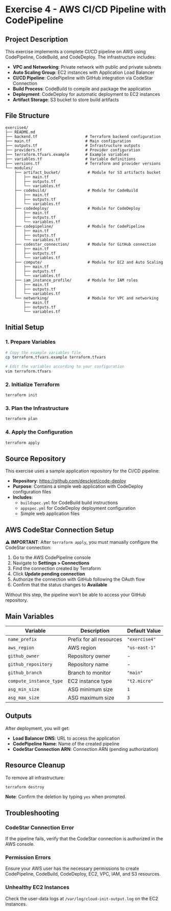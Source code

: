 # Exercise 4 - AWS CI/CD Pipeline with CodePipeline

## Project Description

This exercise implements a complete CI/CD pipeline on AWS using CodePipeline, CodeBuild, and CodeDeploy. The infrastructure includes:

- **VPC and Networking**: Private network with public and private subnets
- **Auto Scaling Group**: EC2 instances with Application Load Balancer
- **CI/CD Pipeline**: CodePipeline with GitHub integration via CodeStar Connection
- **Build Process**: CodeBuild to compile and package the application
- **Deployment**: CodeDeploy for automatic deployment to EC2 instances
- **Artifact Storage**: S3 bucket to store build artifacts

## File Structure

```
exercise4/
├── README.md
├── backend.tf                     # Terraform backend configuration
├── main.tf                        # Main configuration
├── outputs.tf                     # Infrastructure outputs
├── providers.tf                   # Provider configuration
├── terraform.tfvars.example       # Example variables
├── variables.tf                   # Variable definitions
├── versions.tf                    # Terraform and provider versions
└── modules/
    ├── artifact_bucket/            # Module for S3 artifacts bucket
    │   ├── main.tf
    │   ├── outputs.tf
    │   └── variables.tf
    ├── codebuild/                  # Module for CodeBuild
    │   ├── main.tf
    │   ├── outputs.tf
    │   └── variables.tf
    ├── codedeploy/                 # Module for CodeDeploy
    │   ├── main.tf
    │   ├── outputs.tf
    │   └── variables.tf
    ├── codepipeline/               # Module for CodePipeline
    │   ├── main.tf
    │   ├── outputs.tf
    │   └── variables.tf
    ├── codestar_connection/        # Module for GitHub connection
    │   ├── main.tf
    │   ├── outputs.tf
    │   └── variables.tf
    ├── compute/                    # Module for EC2 and Auto Scaling
    │   ├── main.tf
    │   ├── outputs.tf
    │   └── variables.tf
    ├── iam_instance_profile/       # Module for IAM roles
    │   ├── main.tf
    │   ├── outputs.tf
    │   └── variables.tf
    └── networking/                 # Module for VPC and networking
        ├── main.tf
        ├── outputs.tf
        └── variables.tf
```

## Initial Setup

### 1. Prepare Variables

```bash
# Copy the example variables file
cp terraform.tfvars.example terraform.tfvars

# Edit the variables according to your configuration
vim terraform.tfvars
```

### 2. Initialize Terraform

```bash
terraform init
```

### 3. Plan the Infrastructure

```bash
terraform plan
```

### 4. Apply the Configuration

```bash
terraform apply
```

## Source Repository

This exercise uses a sample application repository for the CI/CD pipeline:
- **Repository**: https://github.com/desckjet/code-deploy
- **Purpose**: Contains a simple web application with CodeDeploy configuration files
- **Includes**: 
  - `buildspec.yml` for CodeBuild build instructions
  - `appspec.yml` for CodeDeploy deployment configuration
  - Simple web application files

## AWS CodeStar Connection Setup

**⚠️ IMPORTANT**: After `terraform apply`, you must manually configure the CodeStar connection:

1. Go to the AWS CodePipeline console
2. Navigate to **Settings > Connections**
3. Find the connection created by Terraform
4. Click **Update pending connection**
5. Authorize the connection with GitHub following the OAuth flow
6. Confirm that the status changes to **Available**

Without this step, the pipeline won't be able to access your GitHub repository.

## Main Variables

| Variable | Description | Default Value |
|----------|-------------|---------------|
| `name_prefix` | Prefix for all resources | `"exercise4"` |
| `aws_region` | AWS region | `"us-east-1"` |
| `github_owner` | Repository owner | - |
| `github_repository` | Repository name | - |
| `github_branch` | Branch to monitor | `"main"` |
| `compute_instance_type` | EC2 instance type | `"t2.micro"` |
| `asg_min_size` | ASG minimum size | `1` |
| `asg_max_size` | ASG maximum size | `3` |

## Outputs

After deployment, you will get:

- **Load Balancer DNS**: URL to access the application
- **CodePipeline Name**: Name of the created pipeline
- **CodeStar Connection ARN**: Connection ARN (pending authorization)

## Resource Cleanup

To remove all infrastructure:

```bash
terraform destroy
```

**Note**: Confirm the deletion by typing `yes` when prompted.

## Troubleshooting

### CodeStar Connection Error
If the pipeline fails, verify that the CodeStar connection is authorized in the AWS console.

### Permission Errors
Ensure your AWS user has the necessary permissions to create CodePipeline, CodeBuild, CodeDeploy, EC2, VPC, IAM, and S3 resources.

### Unhealthy EC2 Instances
Check the user-data logs at `/var/log/cloud-init-output.log` on the EC2 instances.